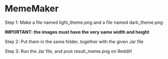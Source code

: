 # MemeMaker
Step 1: Make a file named light_theme.png and a file named dark_theme.png

**IMPORTANT: the images must have the very same width and height**

Step 2: Put them in the same folder, together with the given Jar file

Step 3: Run the Jar file, and post result_meme.png on Reddit!
